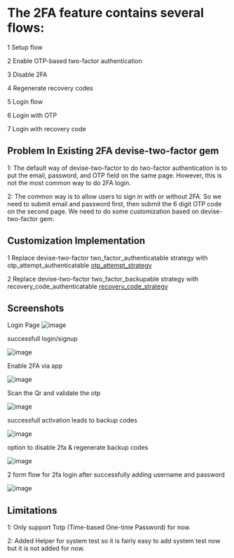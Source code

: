 
# The 2FA feature contains several flows:
1 Setup flow

2 Enable OTP-based two-factor authentication


3 Disable 2FA


4 Regenerate recovery codes


5 Login flow


6 Login with OTP


7 Login with recovery code


## Problem In Existing 2FA devise-two-factor gem
  1: The default way of devise-two-factor to do two-factor authentication is to put the email, password, and OTP field on the same page. However, this is not the most common way to do 2FA login.



  2: The common way is to allow users to sign in with or without 2FA. So we need to submit email and password first, then submit the 6 digit OTP code on the second page.
  We need to do some customization based on devise-two-factor gem:


## Customization Implementation
 1 Replace devise-two-factor two_factor_authenticatable strategy with otp_attempt_authenticatable  [otp_attempt_strategy](https://github.com/pinak1180/two_factor_auth_rails/blob/main/lib/devise-two-factor/strategies/otp_attempt_authenticatable.rb)

 2 Replace devise-two-factor two_factor_backupable strategy with recovery_code_authenticatable  [recovery_code_strategy](https://github.com/pinak1180/two_factor_auth_rails/blob/main/lib/devise-two-factor/strategies/recovery_code_authenticatable.rb)


## Screenshots
Login Page
![image](https://github.com/pinak1180/two_factor_auth_rails/assets/3368193/ed09474d-a90a-4258-8eb7-a4988078233e)

successfull login/signup

![image](https://github.com/pinak1180/two_factor_auth_rails/assets/3368193/f7b2b922-f89c-4238-aa03-421377978d4c)

Enable 2FA via app

![image](https://github.com/pinak1180/two_factor_auth_rails/assets/3368193/5282103d-b5c7-4a66-a727-a8caaefd2c11)

Scan the Qr and validate the otp

![image](https://github.com/pinak1180/two_factor_auth_rails/assets/3368193/39ebe4cf-1aa4-4676-a483-0e19538dee15)

successfull activation leads to backup codes

![image](https://github.com/pinak1180/two_factor_auth_rails/assets/3368193/1f073503-94fb-48d6-8b2b-0ea74df7edcf)


option to disable 2fa & regenerate backup codes 

![image](https://github.com/pinak1180/two_factor_auth_rails/assets/3368193/180a3d12-448a-41d3-acd4-7f4b88700734)

2 form flow for 2fa login after successfully adding username and password

![image](https://github.com/pinak1180/two_factor_auth_rails/assets/3368193/26bc6130-8451-4aed-a97f-6b5a5ea368a6)



## Limitations 

1: Only support Totp (Time-based One-time Password) for now.

2: Added Helper for system test so it is fairly easy to add system test now but it is not added for now.


